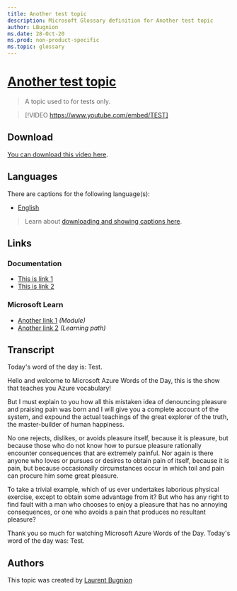 ```yaml
---
title: Another test topic
description: Microsoft Glossary definition for Another test topic
author: LBugnion
ms.date: 28-Oct-20
ms.prod: non-product-specific
ms.topic: glossary
---
```


# [Another test topic](/glossary/topic/test)

> A topic used to for tests only.

> [!VIDEO https://www.youtube.com/embed/TEST]

## Download

[You can download this video here](https://msglossarystore.blob.core.windows.net/videos/test.en.mp4).

## Languages

There are captions for the following language(s):

- [English](https://msglossarystore.blob.core.windows.net/captions/test.en.en.srt)

> Learn about [downloading and showing captions here](/glossary/captions).

## Links

### Documentation

- [This is link 1](http://gslb.ch)
- [This is link 2](http://gslb.ch)

### Microsoft Learn

- [Another link 1](http://gslb.ch) *(Module)*
- [Another link 2](http://gslb.ch) *(Learning path)*

## Transcript

Today's word of the day is: Test.

Hello and welcome to Microsoft Azure Words of the Day, this is the show that teaches you Azure vocabulary!

But I must explain to you how all this mistaken idea of denouncing pleasure and praising pain was born and I will give you a complete account of the system, and expound the actual teachings of the great explorer of the truth, the master-builder of human happiness.

No one rejects, dislikes, or avoids pleasure itself, because it is pleasure, but because those who do not know how to pursue pleasure rationally encounter consequences that are extremely painful. Nor again is there anyone who loves or pursues or desires to obtain pain of itself, because it is pain, but because occasionally circumstances occur in which toil and pain can procure him some great pleasure.

To take a trivial example, which of us ever undertakes laborious physical exercise, except to obtain some advantage from it? But who has any right to find fault with a man who chooses to enjoy a pleasure that has no annoying consequences, or one who avoids a pain that produces no resultant pleasure?

Thank you so much for watching Microsoft Azure Words of the Day. Today's word of the day was: Test.

## Authors

This topic was created by [Laurent Bugnion](http://twitter.com/@LBugnion)
